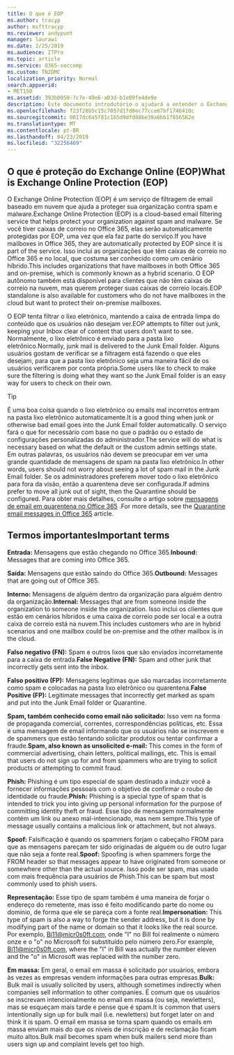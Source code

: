 ```yaml
---
title: O que é EOP
ms.author: tracyp
author: msfttracyp
ms.reviewer: andypunt
manager: laurawi
ms.date: 2/25/2019
ms.audience: ITPro
ms.topic: article
ms.service: O365-seccomp
ms.custom: TN2DMC
localization_priority: Normal
search.appverid:
- MET150
ms.assetid: 393b0050-7c7e-49e6-a03d-b1e09fe4de9e
description: Este documento introdutório o ajudará a entender o Exchange Online Protection (EOP) e uma terminologia importante. Isso se aplica aos clientes do Office 365 que estão protegendo caixas de correio hospedadas em nuvem do Exchange Online e clientes autônomos do EOP que estão protegendo caixas de correio locais, como o Exchange Server 2016.
ms.openlocfilehash: f23f28b5c15c7057d1fd8ec77cce67bf1746410c
ms.sourcegitcommit: 0017dc6a5f81c165d9dfd88be39a6bb17856582e
ms.translationtype: MT
ms.contentlocale: pt-BR
ms.lasthandoff: 04/23/2019
ms.locfileid: "32256469"
---
```

## <a name="what-is-exchange-online-protection-eop"></a><span data-ttu-id="62cd3-104">O que é proteção do Exchange Online (EOP)</span><span class="sxs-lookup"><span data-stu-id="62cd3-104">What is Exchange Online Protection (EOP)</span></span>

<span data-ttu-id="62cd3-105">O Exchange Online Protection (EOP) é um serviço de filtragem de email baseado em nuvem que ajuda a proteger sua organização contra spam e malware.</span><span class="sxs-lookup"><span data-stu-id="62cd3-105">Exchange Online Protection (EOP) is a cloud-based email filtering service that helps protect your organization against spam and malware.</span></span> <span data-ttu-id="62cd3-106">Se você tiver caixas de correio no Office 365, elas serão automaticamente protegidas por EOP, uma vez que ela faz parte do serviço.</span><span class="sxs-lookup"><span data-stu-id="62cd3-106">If you have mailboxes in Office 365, they are automatically protected by EOP since it is part of the service.</span></span> <span data-ttu-id="62cd3-107">Isso inclui as organizações que têm caixas de correio no Office 365 e no local, que costuma ser conhecido como um cenário híbrido.</span><span class="sxs-lookup"><span data-stu-id="62cd3-107">This includes organizations that have mailboxes in both Office 365 and on-premise, which is commonly known as a hybrid scenario.</span></span> <span data-ttu-id="62cd3-108">O EOP autônomo também está disponível para clientes que não têm caixas de correio na nuvem, mas querem proteger suas caixas de correio locais.</span><span class="sxs-lookup"><span data-stu-id="62cd3-108">EOP standalone is also available for customers who do not have mailboxes in the cloud but want to protect their on-premise mailboxes.</span></span> 

<span data-ttu-id="62cd3-109">O EOP tenta filtrar o lixo eletrônico, mantendo a caixa de entrada limpa do conteúdo que os usuários não desejam ver.</span><span class="sxs-lookup"><span data-stu-id="62cd3-109">EOP attempts to filter out junk, keeping your Inbox clear of content that users don't want to see.</span></span> <span data-ttu-id="62cd3-110">Normalmente, o lixo eletrônico é enviado para a pasta lixo eletrônico.</span><span class="sxs-lookup"><span data-stu-id="62cd3-110">Normally, junk mail is delivered to the Junk Email folder.</span></span> <span data-ttu-id="62cd3-111">Alguns usuários gostam de verificar se a filtragem está fazendo o que eles desejam, para que a pasta lixo eletrônico seja uma maneira fácil de os usuários verificarem por conta própria.</span><span class="sxs-lookup"><span data-stu-id="62cd3-111">Some users like to check to make sure the filtering is doing what they want so the Junk Email folder is an easy way for users to check on their own.</span></span>  

> [!TIP]
> <span data-ttu-id="62cd3-112">É uma boa coisa quando o lixo eletrônico ou emails mal incorretos entram na pasta lixo eletrônico automaticamente.</span><span class="sxs-lookup"><span data-stu-id="62cd3-112">It is a good thing when junk or otherwise bad email goes into the Junk Email folder automatically.</span></span> <span data-ttu-id="62cd3-113">O serviço fará o que for necessário com base no que o padrão ou o estado de configurações personalizadas do administrador.</span><span class="sxs-lookup"><span data-stu-id="62cd3-113">The service will do what is necessary based on what the default or the custom admin settings state.</span></span> <span data-ttu-id="62cd3-114">Em outras palavras, os usuários não devem se preocupar em ver uma grande quantidade de mensagens de spam na pasta lixo eletrônico.</span><span class="sxs-lookup"><span data-stu-id="62cd3-114">In other words, users should not worry about seeing a lot of spam mail in the Junk Email folder.</span></span> <span data-ttu-id="62cd3-115">Se os administradores preferem mover todo o lixo eletrônico para fora da visão, então a quarentena deve ser configurada.</span><span class="sxs-lookup"><span data-stu-id="62cd3-115">If admins prefer to move all junk out of sight, then the Quarantine should be configured.</span></span> <span data-ttu-id="62cd3-116">Para obter mais detalhes, consulte o artigo sobre [mensagens de email em quarentena no Office 365](../quarantine-email-messages.md) .</span><span class="sxs-lookup"><span data-stu-id="62cd3-116">For more details, see the [Quarantine email messages in Office 365](../quarantine-email-messages.md) article.</span></span>

## <a name="important-terms"></a><span data-ttu-id="62cd3-117">Termos importantes</span><span class="sxs-lookup"><span data-stu-id="62cd3-117">Important terms</span></span>

<span data-ttu-id="62cd3-118">**Entrada:** Mensagens que estão chegando no Office 365.</span><span class="sxs-lookup"><span data-stu-id="62cd3-118">**Inbound:** Messages that are coming into Office 365.</span></span>

<span data-ttu-id="62cd3-119">**Saída:** Mensagens que estão saindo do Office 365.</span><span class="sxs-lookup"><span data-stu-id="62cd3-119">**Outbound:** Messages that are going out of Office 365.</span></span>

<span data-ttu-id="62cd3-120">**Interno:** Mensagens de alguém dentro da organização para alguém dentro da organização.</span><span class="sxs-lookup"><span data-stu-id="62cd3-120">**Internal:** Messages that are from someone inside the organization to someone inside the organization.</span></span> <span data-ttu-id="62cd3-121">Isso inclui os clientes que estão em cenários híbridos e uma caixa de correio pode ser local e a outra caixa de correio está na nuvem.</span><span class="sxs-lookup"><span data-stu-id="62cd3-121">This includes customers who are in hybrid scenarios and one mailbox could be on-premise and the other mailbox is in the cloud.</span></span>

<span data-ttu-id="62cd3-122">**Falso negativo (FN):** Spam e outros lixos que são enviados incorretamente para a caixa de entrada.</span><span class="sxs-lookup"><span data-stu-id="62cd3-122">**False Negative (FN):** Spam and other junk that incorrectly gets sent into the inbox.</span></span>

<span data-ttu-id="62cd3-123">**Falso positivo (FP):** Mensagens legítimas que são marcadas incorretamente como spam e colocadas na pasta lixo eletrônico ou quarentena.</span><span class="sxs-lookup"><span data-stu-id="62cd3-123">**False Positive (FP):** Legitimate messages that incorrectly get marked as spam and put into the Junk Email folder or Quarantine.</span></span>

<span data-ttu-id="62cd3-124">**Spam, também conhecido como email não solicitado:** Isso vem na forma de propaganda comercial, correntes, correspondências políticas, etc. Essa é uma mensagem de email informando que os usuários não se inscrevem e de spammers que estão tentando solicitar produtos ou tentar confirmar a fraude.</span><span class="sxs-lookup"><span data-stu-id="62cd3-124">**Spam, also known as unsolicited e-mail:** This comes in the form of commercial advertising, chain letters, political mailings, etc. This is email that users do not sign up for and from spammers who are trying to solicit products or attempting to commit fraud.</span></span>

<span data-ttu-id="62cd3-125">**Phish:** Phishing é um tipo especial de spam destinado a induzir você a fornecer informações pessoais com o objetivo de confirmar o roubo de identidade ou fraude.</span><span class="sxs-lookup"><span data-stu-id="62cd3-125">**Phish:** Phishing is a special type of spam that is intended to trick you into giving up personal information for the purpose of committing identity theft or fraud.</span></span> <span data-ttu-id="62cd3-126">Esse tipo de mensagem normalmente contém um link ou anexo mal-intencionado, mas nem sempre.</span><span class="sxs-lookup"><span data-stu-id="62cd3-126">This type of message usually contains a malicious link or attachment, but not always.</span></span>

<span data-ttu-id="62cd3-127">**Spoof:** Falsificação é quando os spammers forjam o cabeçalho FROM para que as mensagens pareçam ter sido originadas de alguém ou de outro lugar que não seja a fonte real.</span><span class="sxs-lookup"><span data-stu-id="62cd3-127">**Spoof:** Spoofing is when spammers forge the FROM header so that messages appear to have originated from someone or somewhere other than the actual source.</span></span> <span data-ttu-id="62cd3-128">Isso pode ser spam, mas usado com mais frequência para usuários de Phish.</span><span class="sxs-lookup"><span data-stu-id="62cd3-128">This can be spam but most commonly used to phish users.</span></span>

<span data-ttu-id="62cd3-129">**Representação:** Esse tipo de spam também é uma maneira de forjar o endereço do remetente, mas isso é feito modificando parte do nome ou domínio, de forma que ele se pareça com a fonte real.</span><span class="sxs-lookup"><span data-stu-id="62cd3-129">**Impersonation:** This type of spam is also a way to forge the sender address, but it is done by modifying part of the name or domain so that it looks like the real source.</span></span> <span data-ttu-id="62cd3-130">Por exemplo, Bi11@micr0s0ft.com, onde "l" no Bill foi realmente o número onze e o "o" no Microsoft foi substituído pelo número zero.</span><span class="sxs-lookup"><span data-stu-id="62cd3-130">For example, Bi11@micr0s0ft.com, where the "l" in Bill was actually the number eleven and the "o" in Microsoft was replaced with the number zero.</span></span>

<span data-ttu-id="62cd3-131">**Em massa:** Em geral, o email em massa é solicitado por usuários, embora às vezes as empresas vendem informações para outras empresas.</span><span class="sxs-lookup"><span data-stu-id="62cd3-131">**Bulk:** Bulk mail is usually solicited by users, although sometimes indirectly when companies sell information to other companies.</span></span> <span data-ttu-id="62cd3-132">É comum que os usuários se inscrevam intencionalmente no email em massa (ou seja, newletters), mas se esqueçam mais tarde e pense que é spam.</span><span class="sxs-lookup"><span data-stu-id="62cd3-132">It is common that users intentionally sign up for bulk mail (i.e. newletters) but forget later on and think it is spam.</span></span> <span data-ttu-id="62cd3-133">O email em massa se torna spam quando os emails em massa enviam mais do que os níveis de inscrição e de reclamação ficam muito altos.</span><span class="sxs-lookup"><span data-stu-id="62cd3-133">Bulk mail becomes spam when bulk mailers send more than users sign up and complaint levels get too high.</span></span>
